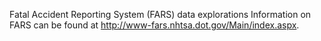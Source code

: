 Fatal Accident Reporting System (FARS) data explorations
Information on FARS can be found at http://www-fars.nhtsa.dot.gov/Main/index.aspx.
